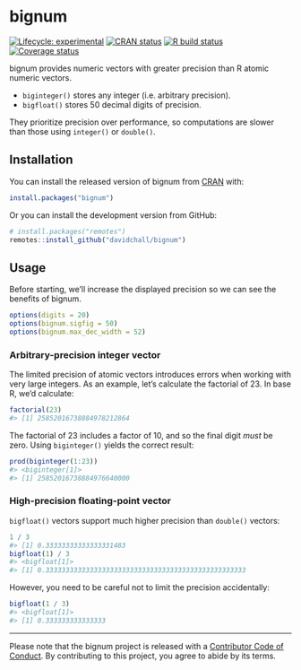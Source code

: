 
<!-- README.md is generated from README.Rmd. Please edit that file -->

# bignum

<!-- badges: start -->

[![Lifecycle:
experimental](https://img.shields.io/badge/lifecycle-experimental-orange.svg)](https://lifecycle.r-lib.org/articles/stages.html#experimental)
[![CRAN
status](https://www.r-pkg.org/badges/version/bignum)](https://CRAN.R-project.org/package=bignum)
[![R build
status](https://github.com/davidchall/bignum/workflows/R-CMD-check/badge.svg)](https://github.com/davidchall/bignum/actions)
[![Coverage
status](https://codecov.io/gh/davidchall/bignum/branch/master/graph/badge.svg)](https://app.codecov.io/gh/davidchall/bignum?branch=master)
<!-- badges: end -->

bignum provides numeric vectors with greater precision than R atomic
numeric vectors.

-   `biginteger()` stores any integer (i.e. arbitrary precision).
-   `bigfloat()` stores 50 decimal digits of precision.

They prioritize precision over performance, so computations are slower
than those using `integer()` or `double()`.

## Installation

You can install the released version of bignum from
[CRAN](https://CRAN.R-project.org) with:

``` r
install.packages("bignum")
```

Or you can install the development version from GitHub:

``` r
# install.packages("remotes")
remotes::install_github("davidchall/bignum")
```

## Usage

Before starting, we’ll increase the displayed precision so we can see
the benefits of bignum.

``` r
options(digits = 20)
options(bignum.sigfig = 50)
options(bignum.max_dec_width = 52)
```

### Arbitrary-precision integer vector

The limited precision of atomic vectors introduces errors when working
with very large integers. As an example, let’s calculate the factorial
of 23. In base R, we’d calculate:

``` r
factorial(23)
#> [1] 25852016738884978212864
```

The factorial of 23 includes a factor of 10, and so the final digit
*must* be zero. Using `biginteger()` yields the correct result:

``` r
prod(biginteger(1:23))
#> <biginteger[1]>
#> [1] 25852016738884976640000
```

### High-precision floating-point vector

`bigfloat()` vectors support much higher precision than `double()`
vectors:

``` r
1 / 3
#> [1] 0.33333333333333331483
bigfloat(1) / 3
#> <bigfloat[1]>
#> [1] 0.33333333333333333333333333333333333333333333333333
```

However, you need to be careful not to limit the precision accidentally:

``` r
bigfloat(1 / 3)
#> <bigfloat[1]>
#> [1] 0.333333333333333
```

------------------------------------------------------------------------

Please note that the bignum project is released with a [Contributor Code
of
Conduct](https://contributor-covenant.org/version/2/0/CODE_OF_CONDUCT.html).
By contributing to this project, you agree to abide by its terms.
